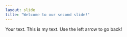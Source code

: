 ```yaml
---
layout: slide
title: "Welcome to our second slide!"
---
```

Your text. This is my text.
Use the left arrow to go back!


